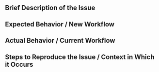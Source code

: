 ## Brief Description of the Issue

## Expected Behavior / New Workflow

## Actual Behavior / Current Workflow

## Steps to Reproduce the Issue / Context in Which it Occurs
